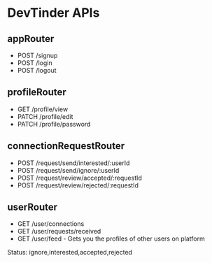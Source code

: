 # DevTinder APIs

## appRouter

- POST /signup
- POST /login
- POST /logout

## profileRouter

- GET /profile/view
- PATCH /profile/edit
- PATCH /profile/password

## connectionRequestRouter

- POST /request/send/interested/:userId
- POST /request/send/ignore/:userId
- POST /request/review/accepted/:requestId
- POST /request/review/rejected/:requestId

## userRouter

- GET /user/connections
- GET /user/requests/received
- GET /user/feed - Gets you the profiles of other users on platform

Status: ignore,interested,accepted,rejected
